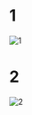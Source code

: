 # 1 #
![1](https://user-images.githubusercontent.com/88678440/174790789-9af5a664-18c3-40fc-87c9-945266933c4c.JPG)
# 2 #
![2](https://user-images.githubusercontent.com/88678440/174790832-1e8a79d5-2bcd-4a22-81ea-7ba701b558fc.JPG)

